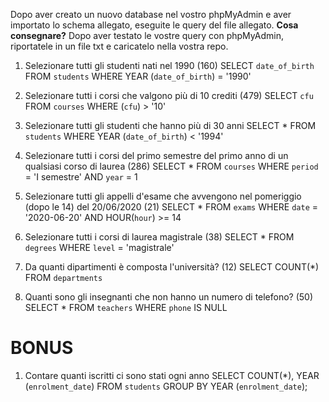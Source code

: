 Dopo aver creato un nuovo database nel vostro phpMyAdmin e aver importato lo schema allegato, eseguite le query del file allegato.
**Cosa consegnare?**
Dopo aver testato le vostre query con phpMyAdmin, riportatele in un file txt e caricatelo nella vostra repo.

1. Selezionare tutti gli studenti nati nel 1990 (160)
SELECT `date_of_birth`
FROM `students`
WHERE YEAR (`date_of_birth`) = '1990'

2. Selezionare tutti i corsi che valgono più di 10 crediti (479)
SELECT `cfu`
FROM `courses`
WHERE (`cfu`) > '10'

3. Selezionare tutti gli studenti che hanno più di 30 anni
SELECT *
FROM `students`
WHERE YEAR (`date_of_birth`) < '1994'

4. Selezionare tutti i corsi del primo semestre del primo anno di un qualsiasi corso di
laurea (286)
SELECT * 
FROM `courses`
WHERE `period` = 'I semestre'
AND `year` = 1

5. Selezionare tutti gli appelli d'esame che avvengono nel pomeriggio (dopo le 14) del
20/06/2020 (21)
SELECT * 
FROM `exams` 
WHERE `date` = '2020-06-20'
AND HOUR(`hour`) >= 14

6. Selezionare tutti i corsi di laurea magistrale (38)
SELECT * 
FROM `degrees` 
WHERE `level` = 'magistrale'

7. Da quanti dipartimenti è composta l'università? (12)
SELECT COUNT(*)
FROM `departments`

8. Quanti sono gli insegnanti che non hanno un numero di telefono? (50)
SELECT * 
FROM `teachers` 
WHERE `phone` IS NULL

BONUS
===

1. Contare quanti iscritti ci sono stati ogni anno
SELECT COUNT(*), YEAR (`enrolment_date`)
FROM `students`
GROUP BY YEAR (`enrolment_date`); 

